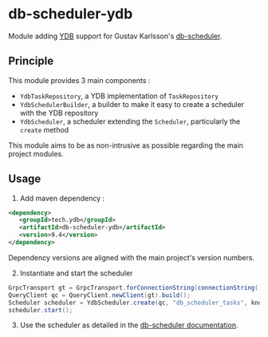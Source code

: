 # db-scheduler-ydb

Module adding [YDB](https://ydb.tech) support for Gustav Karlsson's [db-scheduler](https://github.com/kagkarlsson/db-scheduler).

## Principle

This module provides 3 main components :

- `YdbTaskRepository`, a YDB implementation of `TaskRepository`
- `YdbSchedulerBuilder`, a builder to make it easy to create a scheduler with the YDB repository
- `YdbScheduler`, a scheduler extending the `Scheduler`, particularly the `create` method

This module aims to be as non-intrusive as possible regarding the main project modules.

## Usage

1. Add maven dependency :
 ```xml
<dependency>
    <groupId>tech.ydb</groupId>
    <artifactId>db-scheduler-ydb</artifactId>
    <version>9.4</version>
</dependency>
```

Dependency versions are aligned with the main project's version numbers.

2. Instantiate and start the scheduler

```java
GrpcTransport gt = GrpcTransport.forConnectionString(connectionString()).build();
QueryClient qc = QueryClient.newClient(gt).build();
Scheduler scheduler = YdbScheduler.create(qc, "db_scheduler_tasks", knownTasks).build();
scheduler.start();
```

3. Use the scheduler as detailed in the [db-scheduler documentation](https://github.com/kagkarlsson/db-scheduler/blob/master/README.md).
